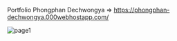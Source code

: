 Portfolio Phongphan Dechwongya => https://phongphan-dechwongya.000webhostapp.com/

![page1](https://user-images.githubusercontent.com/99658011/168017076-1a92a4e0-ec20-4a3b-91a7-5c1ce4560069.jpg)
